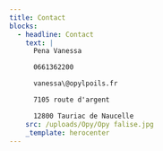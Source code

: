 ```yaml
---
title: Contact
blocks:
  - headline: Contact
    text: |
      Pena Vanessa 

      0661362200

      vanessa\@opylpoils.fr

      7105 route d'argent 

      12800 Tauriac de Naucelle
    src: /uploads/Opy/Opy falise.jpg
    _template: herocenter
---
```


